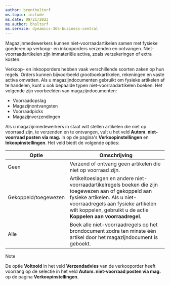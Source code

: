 ```yaml
---
author: brentholtorf
ms.topic: include
ms.date: 09/21/2023
ms.author: bholtorf
ms.service: dynamics-365-business-central
---
```


Magazijnmedewerkers kunnen niet-voorraadartikelen samen met fysieke goederen op verkoop- en inkooporders verzenden en ontvangen. Niet-voorraadartikelen zijn immateriële activa, zoals verzekeringen of extra kosten.

Verkoop- en inkooporders hebben vaak verschillende soorten zaken op hun regels. Orders kunnen bijvoorbeeld grootboekartikelen, rekeningen en vaste activa omvatten. Als u magazijndocumenten gebruikt om fysieke artikelen af te handelen, kunt u ook bepaalde typen niet-voorraadartikelen boeken. Het volgende zijn voorbeelden van magazijndocumenten:

* Voorraadopslag
* Magazijnontvangsten
* Voorraadpicks
* Magazijnverzendingen

Als u magazijnmedewerkers in staat wilt stellen artikelen die niet op voorraad zijn, te verzenden en te ontvangen, vult u het veld **Autom. niet-voorraad posten via mag.** in op de pagina's **Verkoopinstellingen** en **Inkoopinstellingen**. Het veld biedt de volgende opties:

|Optie  |Omschrijving  |
|---------|---------|
|Geen     |Verzend of ontvang geen artikelen die niet op voorraad zijn.         |
|Gekoppeld/toegewezen     | Artikeltoeslagen en andere niet-voorraadartikelregels boeken die zijn toegewezen aan of gekoppeld aan fysieke artikelen. Als u niet-voorraadregels aan fysieke artikelen wilt koppelen, gebruikt u de actie **Koppelen aan voorraadregel**.        |
|Alle     | Boek alle niet-voorraadregels op het brondocument zodra ten minste één artikel door het magazijndocument is geboekt.        |

> [!NOTE]
> De optie **Voltooid** in het veld **Verzendadvies** van de verkooporder heeft voorrang op de selectie in het veld **Autom. niet-voorraad posten via mag.** op de pagina **Verkoopinstellingen**.